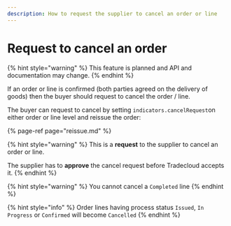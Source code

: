 ```yaml
---
description: How to request the supplier to cancel an order or line
---
```


# Request to cancel an order

{% hint style="warning" %}
This feature is planned and API and documentation may change. 
{% endhint %}

If an order or line is confirmed \(both parties agreed on the delivery of goods\) then the buyer should  request to cancel the order / line.

The buyer can request to cancel by setting `indicators.cancelRequest`on either order or line level and reissue the order:

{% page-ref page="reissue.md" %}

{% hint style="warning" %}
This is a **request** to the supplier to cancel an order or line. 

The supplier has to **approve** the cancel request before Tradecloud accepts it.
{% endhint %}

{% hint style="warning" %}
You cannot cancel a `Completed` line
{% endhint %}

{% hint style="info" %}
Order lines having process status `Issued`, `In Progress` or `Confirmed` will become `Cancelled`
{% endhint %}



